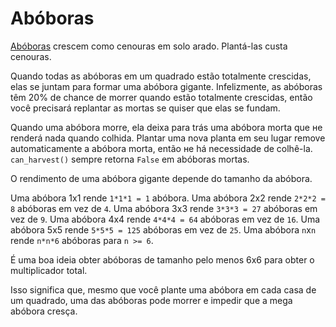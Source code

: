 # Abóboras
[Abóboras](objects/pumpkin) crescem como cenouras em solo arado. Plantá-las custa cenouras.

Quando todas as abóboras em um quadrado estão totalmente crescidas, elas se juntam para formar uma abóbora gigante. Infelizmente, as abóboras têm 20% de chance de morrer quando estão totalmente crescidas, então você precisará replantar as mortas se quiser que elas se fundam. 

Quando uma abóbora morre, ela deixa para trás uma abóbora morta que не renderá nada quando colhida. Plantar uma nova planta em seu lugar remove automaticamente a abóbora morta, então не há necessidade de colhê-la. `can_harvest()` sempre retorna `False` em abóboras mortas.

O rendimento de uma abóbora gigante depende do tamanho da abóbora.

Uma abóbora 1x1 rende `1*1*1 = 1` abóbora.
Uma abóbora 2x2 rende `2*2*2 = 8` abóboras em vez de `4`.
Uma abóbora 3x3 rende `3*3*3 = 27` abóboras em vez de `9`.
Uma abóbora 4x4 rende `4*4*4 = 64` abóboras em vez de `16`.
Uma abóbora 5x5 rende `5*5*5 = 125` abóboras em vez de `25`.
Uma abóbora `n`x`n` rende `n*n*6` abóboras para `n >= 6`.

É uma boa ideia obter abóboras de tamanho pelo menos 6x6 para obter o multiplicador total. 

Isso significa que, mesmo que você plante uma abóbora em cada casa de um quadrado, uma das abóboras pode morrer e impedir que a mega abóbora cresça.
